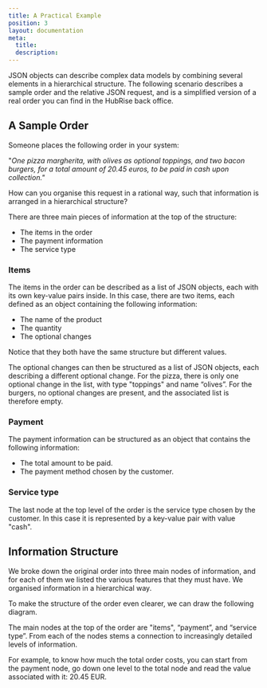 ```yaml
---
title: A Practical Example
position: 3
layout: documentation
meta:
  title:
  description:
---
```


JSON objects can describe complex data models by combining several elements in a hierarchical structure. The following scenario describes a sample order and the relative JSON request, and is a simplified version of a real order you can find in the HubRise back office.

## A Sample Order

Someone places the following order in your system:

"_One pizza margherita, with olives as optional toppings, and two bacon burgers, for a total amount of 20.45 euros, to be paid in cash upon collection."_

How can you organise this request in a rational way, such that information is arranged in a hierarchical structure?

There are three main pieces of information at the top of the structure:

- The items in the order
- The payment information
- The service type

### Items

The items in the order can be described as a list of JSON objects, each with its own key-value pairs inside. In this case, there are two items, each defined as an object containing the following information:

- The name of the product
- The quantity
- The optional changes

Notice that they both have the same structure but different values.

The optional changes can then be structured as a list of JSON objects, each describing a different optional change. For the pizza, there is only one optional change in the list, with type "toppings" and name “olives”. For the burgers, no optional changes are present, and the associated list is therefore empty.

### Payment

The payment information can be structured as an object that contains the following information:

- The total amount to be paid.
- The payment method chosen by the customer.

### Service type

The last node at the top level of the order is the service type chosen by the customer. In this case it is represented by a key-value pair with value "cash".

## Information Structure

We broke down the original order into three main nodes of information, and for each of them we listed the various features that they must have. We organised information in a hierarchical way.

To make the structure of the order even clearer, we can draw the following diagram.

The main nodes at the top of the order are "items", “payment”, and “service type”. From each of the nodes stems a connection to increasingly detailed levels of information.

For example, to know how much the total order costs, you can start from the payment node, go down one level to the total node and read the value associated with it: 20.45 EUR.
